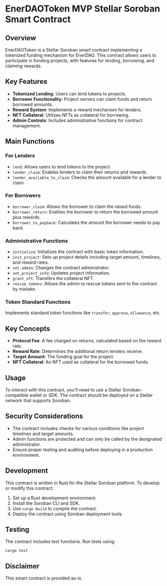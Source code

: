 # EnerDAOToken MVP Stellar Soroban Smart Contract

## Overview

EnerDAOToken is a Stellar Soroban smart contract implementing a tokenized funding mechanism for EnerDAO. This contract allows users to participate in funding projects, with features for lending, borrowing, and claiming rewards.

## Key Features

- **Tokenized Lending**: Users can lend tokens to projects.
- **Borrower Functionality**: Project owners can claim funds and return borrowed amounts.
- **Reward System**: Implements a reward mechanism for lenders.
- **NFT Collateral**: Utilizes NFTs as collateral for borrowing.
- **Admin Controls**: Includes administrative functions for contract management.

## Main Functions

### For Lenders

- `lend`: Allows users to lend tokens to the project.
- `lender_claim`: Enables lenders to claim their returns and rewards.
- `lender_available_to_claim`: Checks the amount available for a lender to claim.

### For Borrowers

- `borrower_claim`: Allows the borrower to claim the raised funds.
- `borrower_return`: Enables the borrower to return the borrowed amount plus rewards.
- `borrower_to_payback`: Calculates the amount the borrower needs to pay back.

### Administrative Functions

- `initialize`: Initializes the contract with basic token information.
- `init_project`: Sets up project details including target amount, timelines, and reward rates.
- `set_admin`: Changes the contract administrator.
- `set_project_info`: Updates project information.
- `grant_nft`: Transfers the collateral NFT.
- `rescue_tokens`: Allows the admin to rescue tokens sent to the contract by mistake.

### Token Standard Functions

Implements standard token functions like `transfer`, `approve`, `allowance`, etc.

## Key Concepts

- **Protocol Fee**: A fee charged on returns, calculated based on the reward rate.
- **Reward Rate**: Determines the additional return lenders receive.
- **Target Amount**: The funding goal for the project.
- **NFT Collateral**: An NFT used as collateral for the borrowed funds.

## Usage

To interact with this contract, you'll need to use a Stellar Soroban-compatible wallet or SDK. The contract should be deployed on a Stellar network that supports Soroban.

## Security Considerations

- The contract includes checks for various conditions like project timelines and target amounts.
- Admin functions are protected and can only be called by the designated administrator.
- Ensure proper testing and auditing before deploying in a production environment.

## Development

This contract is written in Rust for the Stellar Soroban platform. To develop or modify this contract:

1. Set up a Rust development environment.
2. Install the Soroban CLI and SDK.
3. Use `cargo build` to compile the contract.
4. Deploy the contract using Soroban deployment tools.

## Testing

The contract includes test functions. Run tests using:

```
cargo test
```

## Disclaimer

This smart contract is provided as-is.
